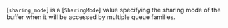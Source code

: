 [`sharing_mode`] is a [`SharingMode`] value specifying the sharing
mode of the buffer when it will be accessed by multiple queue families.